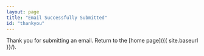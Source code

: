 ```yaml
---
layout: page
title: "Email Successfully Submitted"
id: "thankyou"
---
```


Thank you for submitting an email. Return to the [home page]({{ site.baseurl }}/).
